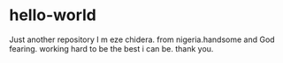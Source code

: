 # hello-world
Just another repository
I m eze chidera. from nigeria.handsome and God fearing. working hard to be the best i can be. thank you.

